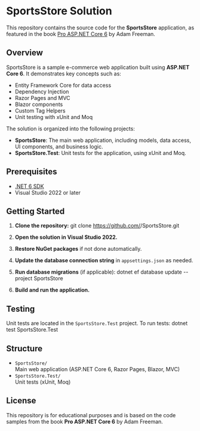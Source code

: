 # SportsStore Solution

This repository contains the source code for the **SportsStore** application, as featured in the book [Pro ASP.NET Core 6](https://www.apress.com/book/9781484279567) by Adam Freeman.

## Overview

SportsStore is a sample e-commerce web application built using **ASP.NET Core 6**. It demonstrates key concepts such as:

- Entity Framework Core for data access
- Dependency Injection
- Razor Pages and MVC
- Blazor components
- Custom Tag Helpers
- Unit testing with xUnit and Moq

The solution is organized into the following projects:

- **SportsStore**: The main web application, including models, data access, UI components, and business logic.
- **SportsStore.Test**: Unit tests for the application, using xUnit and Moq.

## Prerequisites

- [.NET 6 SDK](https://dotnet.microsoft.com/download/dotnet/6.0)
- Visual Studio 2022 or later

## Getting Started

1. **Clone the repository:** git clone https://github.com/<your-username>/SportsStore.git

2. **Open the solution in Visual Studio 2022.**

3. **Restore NuGet packages** if not done automatically.

4. **Update the database connection string** in `appsettings.json` as needed.

5. **Run database migrations** (if applicable): dotnet ef database update --project SportsStore

6. **Build and run the application.**

## Testing

Unit tests are located in the `SportsStore.Test` project. To run tests: dotnet test SportsStore.Test

## Structure

- `SportsStore/`  
  Main web application (ASP.NET Core 6, Razor Pages, Blazor, MVC)
- `SportsStore.Test/`  
  Unit tests (xUnit, Moq)

## License

This repository is for educational purposes and is based on the code samples from the book **Pro ASP.NET Core 6** by Adam Freeman.

